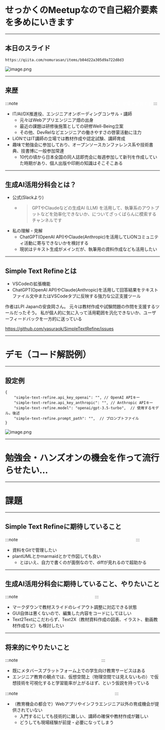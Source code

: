# せっかくのMeetupなので自己紹介要素を多めにいきます

---

## 本日のスライド
`https://qiita.com/nomurasan/items/b04d22a305d9a722d8d3`

![image.png](https://qiita-image-store.s3.ap-northeast-1.amazonaws.com/0/122800/5cc770ca-986d-91df-a249-d37afc05c118.png)

---

## 来歴
:::note
<font color="white">ミッション：研修だけで終わらないエンジニア育成と定着を促進する</font>
:::

- IT/AI/DX推進役、エンジニアオンボーディングコンサル・講師
  - 元々はWebアプリエンジニア畑の出身
  - 最近の課題は研修後施策としての研修Well-Being立案
  - その他、DevRelなどエンジニアの働きやすさの啓蒙活動に注力
- LiONではIT講師の立場では教材作成や認定試験、講師育成
- 趣味で勉強会に参加しており、オープンソースカンファレンス系や技術書典、技書博に一般参加常連
  - 10代の頃から日本全国の同人誌即売会に毎週参加して新刊を作成していた時期があり、個人出版や印刷の知識はそこそこある

---

## 生成AI活用分科会とは？
- 公式(Slackより)
  - > GPTやClaudeなどの生成AI (LLM) を活用して、執筆系のアウトプットなどを効率化できないか、についてざっくばらんに模索するチャンネルです
- 私の理解・見解
  - ChatGPT(OpenAI API)やClaude(Anthropic)を活用してLiONコミュニティ活動に寄与できないかを検討する
  - 現状はテキスト生成がメインだが、執筆用の資料作成なども活用したい

---

## Simple Text Refineとは
- VSCodeの拡張機能
- ChatGPT(OpenAI API)やClaude(Anthropic)を活用して回答結果をテキストファイル文中またはVSCodeタブに反映する強力な公正支援ツール

作者はLPI Japanの安良岡さん。
元々は教材作成や試験問題の作問を支援するツールだったそう。
私が個人的に気に入って活用範囲を汎化できないか、ユーザーフィードバックを一方的に送っている

https://github.com/yasuraok/SimpleTextRefine/issues

---

# デモ（コード解説例）

---

## 設定例
```
{
    "simple-text-refine.api_key_openai": "", // OpenAI APIキー
    "simple-text-refine.api_key_anthropic": "", // Anthropic APIキー
    "simple-text-refine.model": "openai/gpt-3.5-turbo",  // 使用するモデル。後述
    "simple-text-refine.prompt_path": "",  // プロンプトファイル
}
```

![image.png](https://qiita-image-store.s3.ap-northeast-1.amazonaws.com/0/122800/6c9ff56b-ea1c-8e1d-6604-0cd968c20f1d.png)

---

# 勉強会・ハンズオンの機会を作って流行らせたい…

---

# 課題

---

## Simple Text Refineに期待していること
:::note
<font color="white">教材スライド（PDF）をマークダウンで書けるようにしたい</font>
:::

- 資料をGitで管理したい
- plantUMLとかmarmaidとかで作図しても良い
  - とはいえ、自力で書くのが面倒なので、diffが見れるので超助かる

---

## 生成AI活用分科会に期待していること、やりたいこと
:::note
<font color="white">脱・パワーポイント、Googleスライド</font>
:::

- マークダウンで教材スライドのレイアウト調整に対応できる状態
- GUI自体は悪くないので、編集した内容をコードにしてほしい
- Text2Textにこだわらず、Text2X（教材資料作成の図表、イラスト、動画教材作成など）も検討したい

---

## 将来的にやりたいこと
:::note
<font color="white">メタバースAIによる教育機会の創出、提供</font>
:::

- 既にメタバースプラットフォーム上での学生向け教育サービスはある
- エンジニア教育の観点では、仮想空間上（物理空間では見えないもの）で仮想技術を可視化すると学習能率が上がるはず、という仮説を持っている

:::note
<font color="white">開発入門者の「やりたい」を実現する仕組み作り</font>
:::

- （教育機会の都合で）Webアプリやインフラエンジニア以外の育成機会が提供されていない
  - 入門するにしても技術的に難しい、講師の確保や教材作成が難しい
  - どうしても現場経験が前提・必要になってしまう
